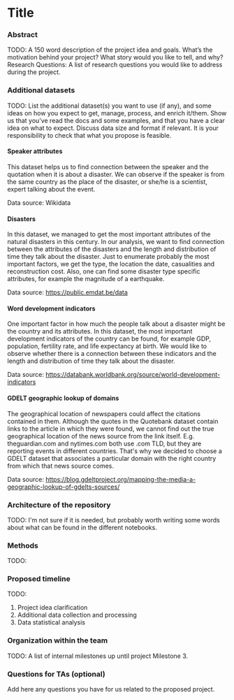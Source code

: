 # Title

### Abstract

TODO: A 150 word description of the project idea and goals. What’s the motivation behind your project? What story would you like to tell, and why?
Research Questions: A list of research questions you would like to address during the project.

### Additional datasets

TODO: List the additional dataset(s) you want to use (if any), and some ideas on how you expect to get, manage, process, and enrich it/them. Show us that you’ve read the docs and some examples, and that you have a clear idea on what to expect. Discuss data size and format if relevant. It is your responsibility to check that what you propose is feasible.

#### Speaker attributes

This dataset helps us to find connection between the speaker and the quotation when it is about a disaster. We can observe if the speaker is from the same country as the place of the disaster, or she/he is a scientist, expert talking about the event.

Data source: Wikidata

#### Disasters

In this dataset, we managed to get the most important attributes of the natural disasters in this century. In our analysis, we want to find connection between the attributes of the disasters and the length and distribution of time they talk about the disaster. Just to enumerate probably the most important factors, we get the type, the location the date, casualities and reconstruction cost. Also, one can find some disaster type specific attributes, for example the magnitude of a earthquake.

Data source: https://public.emdat.be/data

#### Word development indicators

One important factor in how much the people talk about a disaster might be the country and its attributes. In  this dataset, the most important development indicators of the country can be found, for example GDP, population, fertility rate, and life expectancy at birth. We would like to observe whether there is a connection between these indicators and the length and distribution of time they talk about the disaster. 

Data source: https://databank.worldbank.org/source/world-development-indicators

#### GDELT geographic lookup of domains

The geographical location of newspapers could affect the citations contained in them. Although the quotes in the Quotebank dataset contain links to the article in which they were found, we cannot find out the true geographical location of the news source from the link itself. E.g. theguardian.com and nytimes.com both use .com TLD, but they are reporting events in different countries. That's why we decided to choose a GDELT dataset that associates a particular domain with the right country from which that news source comes. 

Data source: https://blog.gdeltproject.org/mapping-the-media-a-geographic-lookup-of-gdelts-sources/

### Architecture of the repository

TODO: I'm not sure if it is needed, but probably worth writing some words about what can be found in the different notebooks.


### Methods

TODO: 

### Proposed timeline

TODO: 
1. Project idea clarification
2. Additional data collection and processing
3. Data statistical analysis

### Organization within the team

TODO: A list of internal milestones up until project Milestone 3.

### Questions for TAs (optional)

Add here any questions you have for us related to the proposed project.
